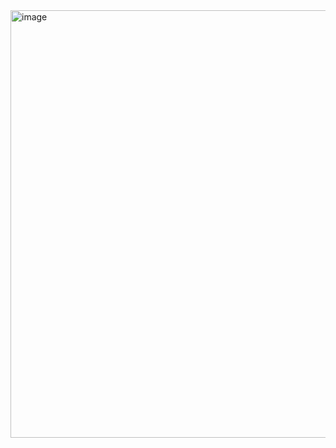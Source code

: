 <img width="684" alt="image" src="https://user-images.githubusercontent.com/103375085/175499602-3af3bb15-ca28-43b0-80c9-65e641810943.png">
